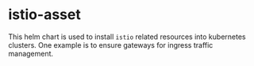 # istio-asset

This helm chart is used to install `istio` related resources into kubernetes
clusters. One example is to ensure gateways for ingress traffic management.
